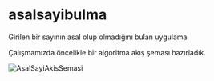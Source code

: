 # asalsayibulma
Girilen bir sayının asal olup olmadığını bulan uygulama

Çalışmamızda öncelikle bir algoritma akış şeması hazırladık.


![AsalSayiAkisSemasi](https://user-images.githubusercontent.com/93383609/139434632-60116f5f-8fc4-4589-9f09-044c9e982706.png)
